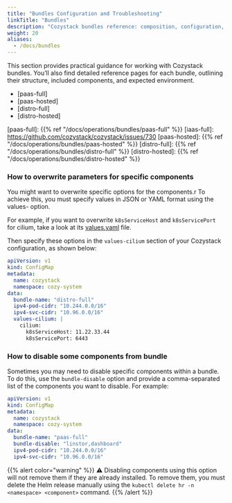 ```yaml
---
title: "Bundles Configuration and Troubleshooting"
linkTitle: "Bundles"
description: "Cozystack bundles reference: composition, configuration, and troubleshooting."
weight: 20
aliases:
  - /docs/bundles
---
```


This section provides practical guidance for working with Cozystack bundles.
You’ll also find detailed reference pages for each bundle, outlining their structure, included components, and expected environment.

* [paas-full]
* [paas-hosted]
* [distro-full]
* [distro-hosted]

[paas-full]: {{% ref "/docs/operations/bundles/paas-full" %}}
[iaas-full]: https://github.com/cozystack/cozystack/issues/730
[paas-hosted]: {{% ref "/docs/operations/bundles/paas-hosted" %}}
[distro-full]: {{% ref "/docs/operations/bundles/distro-full" %}}
[distro-hosted]: {{% ref "/docs/operations/bundles/distro-hosted" %}}

### How to overwrite parameters for specific components

You might want to overwrite specific options for the components.r
To achieve this, you must specify values in JSON or YAML format using the values-<component> option.

For example, if you want to overwrite `k8sServiceHost` and `k8sServicePort` for cilium,
take a look at its [values.yaml](https://github.com/cozystack/cozystack/blob/238061efbc0da61d60068f5de31d6eaa35c4d994/packages/system/cilium/values.yaml#L18-L19) file.

Then specify these options in the `values-cilium` section of your Cozystack configuration, as shown below:

```yaml
apiVersion: v1
kind: ConfigMap
metadata:
  name: cozystack
  namespace: cozy-system
data:
  bundle-name: "distro-full"
  ipv4-pod-cidr: "10.244.0.0/16"
  ipv4-svc-cidr: "10.96.0.0/16"
  values-cilium: |
    cilium:
      k8sServiceHost: 11.22.33.44
      k8sServicePort: 6443
```

### How to disable some components from bundle

Sometimes you may need to disable specific components within a bundle.
To do this, use the `bundle-disable` option and provide a comma-separated list of the components you want to disable. For example:

```yaml
apiVersion: v1
kind: ConfigMap
metadata:
  name: cozystack
  namespace: cozy-system
data:
  bundle-name: "paas-full"
  bundle-disable: "linstor,dashboard"
  ipv4-pod-cidr: "10.244.0.0/16"
  ipv4-svc-cidr: "10.96.0.0/16"
```

{{% alert color="warning" %}}
:warning: Disabling components using this option will not remove them if they are already installed. To remove them, you must delete the Helm release manually using the `kubectl delete hr -n <namespace> <component>` command.
{{% /alert %}}
